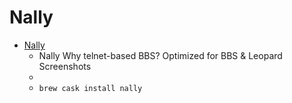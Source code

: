 # Nally
- [Nally](https://yllan.org/app/Nally/)
  -  Nally Why telnet-based BBS? Optimized for BBS & Leopard Screenshots
  - 
  - `brew cask install nally`
